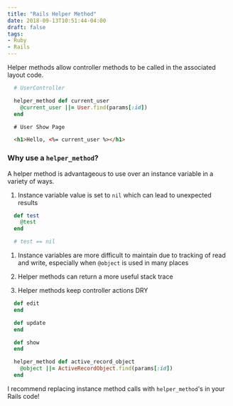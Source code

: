 ```yaml
---
title: "Rails Helper Method"
date: 2018-09-13T10:51:44-04:00
draft: false
tags:
- Ruby
- Rails
---
```


Helper methods allow controller methods to be called in the associated layout code.

```ruby
  # UserController

  helper_method def current_user
    @current_user ||= User.find(params[:id])
  end
```

```html
  # User Show Page

  <h1>Hello, <%= current_user %></h1>
```

### Why use a `helper_method`?

A helper method is advantageous to use over an instance variable in a variety of ways.

1. Instance variable value is set to `nil` which can lead to unexpected results

```ruby
  def test
    @test
  end

  # test == nil
```

1. Instance variables are more difficult to maintain due to tracking of read and write, especially when `@object` is used in many places

1. Helper methods can return a more useful stack trace

1. Helper methods keep controller actions DRY

```ruby
  def edit
  end

  def update
  end

  def show
  end

  helper_method def active_record_object
    @object ||= ActiveRecordObject.find(params[:id])
  end
```

I recommend replacing instance method calls with `helper_method`'s in your Rails code!

